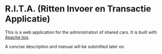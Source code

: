 # R.I.T.A. (Ritten Invoer en Transactie Applicatie)

This is a web application for the administration of shared cars. It is built with [Apache Isis](http://isis.apache.org).

A concise description and manual will be submitted later on.

